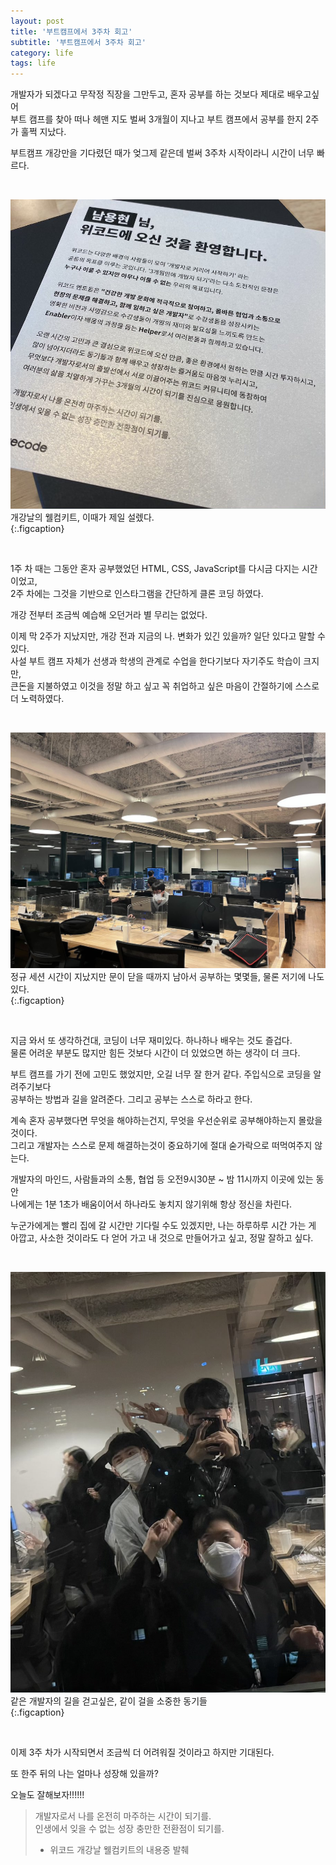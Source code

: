 ```yaml
---
layout: post
title: '부트캠프에서 3주차 회고'
subtitle: '부트캠프에서 3주차 회고'
category: life
tags: life
---
```


<!-- more -->

개발자가 되겠다고 무작정 직장을 그만두고, 혼자 공부를 하는 것보다 제대로 배우고싶어  
부트 캠프를 찾아 떠나 헤맨 지도 벌써 3개월이 지나고 부트 캠프에서 공부를 한지 2주가 훌쩍 지났다.  

부트캠프 개강만을 기다렸던 때가 엊그제 같은데 벌써 3주차 시작이라니 시간이 너무 빠르다.  

<br>  


![개강](/assets/img/life/2022-03-14-life/one.jpg)
개강날의 웰컴키트, 이때가 제일 설렜다.  
{:.figcaption}  

<br>  

1주 차 때는 그동안 혼자 공부했었던 HTML, CSS, JavaScript를 다시금 다지는 시간이었고,  
2주 차에는 그것을 기반으로 인스타그램을 간단하게 클론 코딩 하였다.  

개강 전부터 조금씩 예습해 오던거라 별 무리는 없었다.  

이제 막 2주가 지났지만, 개강 전과 지금의 나. 변화가 있긴 있을까? 일단 있다고 말할 수 있다.  
사설 부트 캠프 자체가 선생과 학생의 관계로 수업을 한다기보다 자기주도 학습이 크지만,  
큰돈을 지불하였고 이것을 정말 하고 싶고 꼭 취업하고 싶은 마음이 간절하기에 스스로 더 노력하였다.  

<br>  

![개강](/assets/img/life/2022-03-14-life/two.jpg)
정규 세션 시간이 지났지만 문이 닫을 때까지 남아서 공부하는 몇몇들, 물론 저기에 나도 있다.  
{:.figcaption}  

<br>  

지금 와서 또 생각하건대, 코딩이 너무 재미있다. 하나하나 배우는 것도 즐겁다.  
물론 어려운 부분도 많지만 힘든 것보다 시간이 더 있었으면 하는 생각이 더 크다.  

부트 캠프를 가기 전에 고민도 했었지만, 오길 너무 잘 한거 같다. 주입식으로 코딩을 알려주기보다  
공부하는 방법과 길을 알려준다. 그리고 공부는 스스로 하라고 한다.  

계속 혼자 공부했다면 무엇을 해야하는건지, 무엇을 우선순위로 공부해야하는지 몰랐을 것이다.  
그리고 개발자는 스스로 문제 해결하는것이 중요하기에 절대 숟가락으로 떠먹여주지 않는다.  

개발자의 마인드, 사람들과의 소통, 협업 등 오전9시30분 ~ 밤 11시까지 이곳에 있는 동안  
나에게는 1분 1초가 배움이어서 하나라도 놓치지 않기위해 항상 정신을 차린다.  

누군가에게는 빨리 집에 갈 시간만 기다릴 수도 있겠지만, 나는 하루하루 시간 가는 게 아깝고,
사소한 것이라도 다 얻어 가고 내 것으로 만들어가고 싶고, 정말 잘하고 싶다.  

<br>  

![동기](/assets/img/life/2022-03-14-life/three.jpg)
같은 개발자의 길을 걷고싶은, 같이 걸을 소중한 동기들  
{:.figcaption}  

<br>  

이제 3주 차가 시작되면서 조금씩 더 어려워질 것이라고 하지만 기대된다.  

또 한주 뒤의 나는 얼마나 성장해 있을까?  

오늘도 잘해보자!!!!!!

>개발자로서 나를 온전히 마주하는 시간이 되기를.  
>인생에서 잊을 수 없는 성장 충만한 전환점이 되기를.  
> - 위코드 개강날 웰컴키트의 내용중 발췌  

